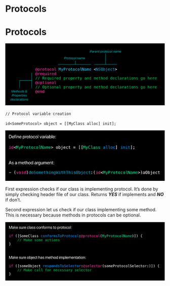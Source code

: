 # Protocols

# Protocols

![](Protocols/Parent_protocol_name.png)

`// Protocol variable creation`

`id<SomeProtocol> object = [[MyClass alloc] init];`

![](Protocols/Define_protocol_variable.png)

First expression checks if our class is implementing protocol. It’s done by simply checking header file of our class. Returns ***YES*** if implements and ***NO*** if don’t.

Second expression let us check if our class implementing some method. This is necessary because methods in protocols can be optional.

![](Protocols/Make_sure_class_conforms_to_protocol.png)